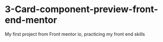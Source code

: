 # 3-Card-component-preview-front-end-mentor
My first project from Front mentor io, practicing my front end skills
